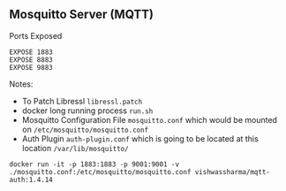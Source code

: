 ## Mosquitto Server (MQTT)

Ports Exposed

```
EXPOSE 1883
EXPOSE 8883
EXPOSE 9883
```


Notes:
- To Patch Libressl `libressl.patch`
- docker long running process `run.sh`
- Mosquitto Configuration File `mosquitto.conf` which would be mounted on `/etc/mosquitto/mosquitto.conf`
- Auth Plugin `auth-plugin.conf` which is going to be located at this location `/var/lib/mosquitto/`



```
docker run -it -p 1883:1883 -p 9001:9001 -v ./mosquitto.conf:/etc/mosquitto/mosquitto.conf vishwassharma/mqtt-auth:1.4.14
```